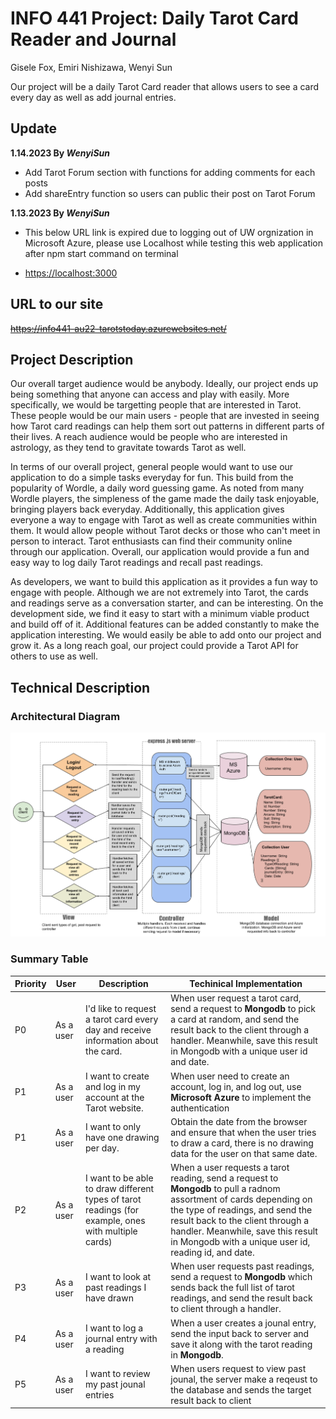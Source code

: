 <h1>INFO 441 Project: Daily Tarot Card Reader and Journal</h1>
<p>Gisele Fox, Emiri Nishizawa, Wenyi Sun</p>

<p>Our project will be a daily Tarot Card reader that allows users to see a card every day as well as add journal entries.</p>

<h2>Update</h2>

**1.14.2023 By *WenyiSun***
- Add Tarot Forum section with functions for adding comments for each posts
- Add shareEntry function so users can public their post on Tarot Forum

**1.13.2023 By *WenyiSun***
- This below URL link is expired due to logging out of UW orgnization in Microsoft Azure, please use Localhost while testing this web application after npm start command on terminal
- <p><a href="https://localhost:3000">https://localhost:3000</a></p>

~~<h2>URL to our site</h2>~~
~~<p><a href="https://info441-au22-tarotstoday.azurewebsites.net/">https://info441-au22-tarotstoday.azurewebsites.net/</a></p>~~

<h2>Project Description</h2>
<p>Our overall target audience would be anybody. Ideally, our project ends up being something that anyone can access and play with easily. More specifically, we would be targetting people that are interested in Tarot. These people would be our main users - people that are invested in seeing how Tarot card readings can help them sort out patterns in different parts of their lives. A reach audience would be people who are interested in astrology, as they tend to gravitate towards Tarot as well.</p>

<p>In terms of our overall project, general people would want to use our application to do a simple tasks everyday for fun. This build from the popularity of Wordle, a daily word guessing game. As noted from many Wordle players, the simpleness of the game made the daily task enjoyable, bringing players back everyday. Additionally, this application gives everyone a way to engage with Tarot as well as create communities within them. It would allow people without Tarot decks or those who can't meet in person to interact. Tarot enthusiasts can find their community online through our application. Overall, our application would provide a fun and easy way to log daily Tarot readings and recall past readings.</p>

<p>As developers, we want to build this application as it provides a fun way to engage with people. Although we are not extremely into Tarot, the cards and readings serve as a conversation starter, and can be interesting. On the development side, we find it easy to start with a minimum viable product and build off of it. Additional features can be added constantly to make the application interesting. We would easily be able to add onto our project and grow it. As a long reach goal, our project could provide a Tarot API for others to use as well. </p>


<h2>Technical Description</h2>

### Architectural Diagram
![Diagram describing View, Model, Controller for Tarot Project](./public/imgs/ver_02_info441-project-proposal-diagram.png)

### Summary Table

| Priority | User | Description | Techinical Implementation |
|----------|------|-------------|---------------------------|
|P0| As a user | I'd like to request a tarot card every day and receive information about the card. | When user request a tarot card, send a request to **Mongodb** to pick a card at random, and send the result back to the client through a handler. Meanwhile, save this result in Mongodb with a unique user id and date.|
|P1| As a user | I want to create and log in my account at the Tarot website.| When user need to create an account, log in, and log out, use **Microsoft Azure** to implement the authentication|
|P1| As a user | I want to only have one drawing per day. | Obtain the date from the browser and ensure that when the user tries to draw a card, there is no drawing data for the user on that same date. |
|P2| As a user | I  want to be able to draw different types of tarot readings (for example, ones with multiple cards) | When a user requests a tarot reading, send a request to **Mongodb** to pull a radnom assortment of cards depending on the type of readings, and send the result back to the client through a handler. Meanwhile, save this result in Mongodb with a unique user id, reading id, and date.|
|P3| As a user | I want to look at past readings I have drawn | When user requests past readings, send a request to **Mongodb** which sends back the full list of tarot readings, and send the result back to client through a handler. |
|P4| As a user | I want to log a journal entry with a reading | When a user creates a jounal entry, send the input back to server and save it along with the tarot reading in **Mongodb**. |
|P5| As a user | I want to review my past jounal entries | When users request to view  past jounal, the server make a reqeust to the database and sends the target result back to client |

